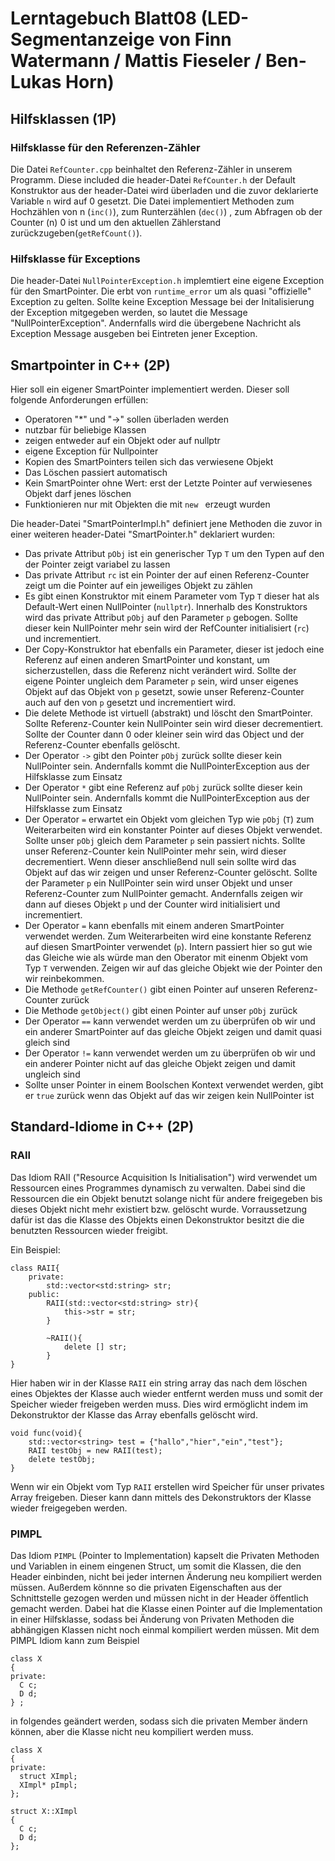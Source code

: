 # Lerntagebuch Blatt08 (LED-Segmentanzeige von Finn Watermann / Mattis Fieseler / Ben-Lukas Horn)

## Hilfsklassen (1P)
### Hilfsklasse für den Referenzen-Zähler
Die Datei `RefCounter.cpp` beinhaltet den Referenz-Zähler in unserem Programm. Diese included die header-Datei `RefCounter.h` der Default Konstruktor aus der header-Datei wird überladen und die zuvor deklarierte Variable `n` wird auf 0 gesetzt.
Die Datei implementiert Methoden zum Hochzählen von n (`inc()`), zum Runterzählen (`dec()`) , zum Abfragen ob der Counter (n) 0 ist und um den aktuellen Zählerstand zurückzugeben(`getRefCount()`).   
### Hilfsklasse für Exceptions
Die header-Datei `NullPointerException.h` implemtiert eine eigene Exception für den SmartPointer.
Die erbt von `runtime_error` um als quasi "offizielle" Exception zu gelten.
Sollte keine Exception Message bei der Initalisierung der Exception mitgegeben werden, so lautet die Message "NullPointerException". Andernfalls wird die übergebene Nachricht als Exception Message ausgeben bei Eintreten jener Exception. 
## Smartpointer in C++ (2P)
 Hier soll ein eigener SmartPointer implementiert werden. Dieser soll folgende Anforderungen erfüllen:
+ Operatoren "*" und "->" sollen überladen werden
+ nutzbar für beliebige Klassen
+ zeigen entweder auf ein Objekt oder auf nullptr
+ eigene Exception für Nullpointer
+ Kopien des SmartPointers teilen sich das verwiesene Objekt
+ Das Löschen passiert automatisch
+ Kein SmartPointer ohne Wert: erst der Letzte Pointer auf verwiesenes Objekt darf jenes löschen
+ Funktionieren nur mit Objekten die mit `new ` erzeugt wurden

Die header-Datei "SmartPointerImpl.h" definiert jene Methoden die zuvor in einer weiteren header-Datei "SmartPointer.h" deklariert wurden:
+ Das private Attribut `pObj` ist ein generischer Typ `T` um den Typen auf den der Pointer zeigt variabel zu lassen
+ Das private Attribut `rc` ist ein Pointer der auf einen Referenz-Counter zeigt um die Pointer auf ein jeweiliges Objekt zu zählen
+ Es gibt einen Konstruktor mit einem Parameter vom Typ `T` dieser hat als Default-Wert einen NullPointer (`nullptr`). Innerhalb des Konstruktors wird das private Attribut `pObj` auf den Parameter `p` gebogen. Sollte dieser kein NullPointer mehr sein wird der RefCounter initialisiert (`rc`) und incrementiert.
+ Der Copy-Konstruktor hat ebenfalls ein Parameter, dieser ist jedoch eine Referenz auf einen anderen SmartPointer und konstant, um sicherzustellen, dass die Referenz nicht verändert wird. Sollte der eigene Pointer ungleich dem Parameter `p` sein, wird unser eigenes Objekt auf das Objekt von `p` gesetzt, sowie unser Referenz-Counter auch auf den von `p` gesetzt und incrementiert wird. 
+ Die delete Methode ist virtuell (abstrakt) und löscht den SmartPointer. Sollte Referenz-Counter kein NullPointer sein wird dieser decrementiert. Sollte der Counter dann 0 oder kleiner sein wird das Object und der Referenz-Counter ebenfalls gelöscht.
+ Der Operator `->` gibt den Pointer `pObj` zurück sollte dieser kein NullPointer sein. Andernfalls kommt die NullPointerException aus der Hilfsklasse zum Einsatz
+ Der Operator `*` gibt eine Referenz auf `pObj` zurück sollte dieser kein NullPointer sein. Andernfalls kommt die NullPointerException aus der Hilfsklasse zum Einsatz    
+ Der Operator `=` erwartet ein Objekt vom gleichen Typ wie `pObj` (`T`) zum Weiterarbeiten wird ein konstanter Pointer auf dieses Objekt verwendet.
Sollte unser `pObj` gleich dem Parameter `p` sein passiert nichts.
Sollte unser Referenz-Counter kein NullPointer mehr sein, wird dieser decrementiert. Wenn dieser anschließend null sein sollte wird das Objekt auf das wir zeigen und unser Referenz-Counter gelöscht.
Sollte der Parameter `p` ein NullPointer sein wird unser Objekt und unser Referenz-Counter zum NullPointer gemacht. Andernfalls zeigen wir dann auf dieses Objekt `p` und der Counter wird initialisiert und incrementiert.
+ Der Operator `=` kann ebenfalls mit einem anderen SmartPointer verwendet werden. Zum Weiterarbeiten wird eine konstante Referenz auf diesen SmartPointer verwendet (`p`). Intern passiert hier so gut wie das Gleiche wie als würde man den Oberator mit einenm Objekt vom Typ `T` verwenden. Zeigen wir auf das gleiche Objekt wie der Pointer den wir reinbekommen.
+ Die Methode `getRefCounter()` gibt einen Pointer auf unseren Referenz-Counter zurück
+ Die Methode `getObject()` gibt einen Pointer auf unser `pObj` zurück
+ Der Operator `==` kann verwendet werden um zu überprüfen ob wir und ein anderer SmartPointer auf das gleiche Objekt zeigen und damit quasi gleich sind
+ Der Operator `!=` kann verwendet werden um zu überprüfen ob wir und ein anderer Pointer nicht auf das gleiche Objekt zeigen und damit ungleich sind
+ Sollte unser Pointer in einem Boolschen Kontext verwendet werden, gibt er `true` zurück wenn das Objekt auf das wir zeigen kein NullPointer ist
 

## Standard-Idiome in C++ (2P)
### RAII 
Das Idiom RAII ("Resource Acquisition Is Initialisation") wird verwendet um Ressourcen eines Programmes dynamisch zu verwalten.
Dabei sind die Ressourcen die ein Objekt benutzt solange nicht für andere freigegeben bis dieses Objekt nicht mehr existiert bzw. gelöscht wurde.
Vorraussetzung dafür ist das die Klasse des Objekts einen Dekonstruktor besitzt die die benutzten Ressourcen wieder freigibt.

Ein Beispiel: 
```
class RAII{
    private:
        std::vector<std:string> str;
    public:
        RAII(std::vector<std:string> str){
            this->str = str;
        } 

        ~RAII(){
            delete [] str; 
        }
}
```

Hier haben wir in der Klasse `RAII` ein string array das nach dem löschen eines Objektes der Klasse auch wieder entfernt werden muss und somit der Speicher wieder freigeben werden muss. Dies wird ermöglicht indem im Dekonstruktor der Klasse das Array ebenfalls gelöscht wird.

```
void func(void){
    std::vector<string> test = {"hallo","hier","ein","test"};
    RAII testObj = new RAII(test);
    delete testObj;
}
```

Wenn wir ein Objekt vom Typ `RAII` erstellen wird Speicher für unser privates Array freigeben. Dieser kann dann mittels des Dekonstruktors der Klasse wieder freigegeben werden.

### PIMPL
Das Idiom `PIMPL` (Pointer to Implementation) kapselt die Privaten Methoden und Variablen in einem eingenen Struct, um somit die Klassen, die den Header einbinden, nicht bei jeder internen Änderung neu kompiliert werden müssen. Außerdem könnne so die privaten Eigenschaften aus der Schnittstelle gezogen werden und müssen nicht in der Header öffentlich gemacht werden. 
Dabei hat die Klasse einen Pointer auf die Implementation in einer Hilfsklasse, sodass bei Änderung von Privaten Methoden die abhängigen Klassen nicht noch einmal kompiliert werden müssen. 
Mit dem PIMPL Idiom kann zum Beispiel 
``` 
class X
{
private:
  C c;
  D d;  
} ;
``` 
in folgendes geändert werden, sodass sich die privaten Member ändern können, aber die Klasse nicht neu kompiliert werden muss.
```
class X
{
private:
  struct XImpl;
  XImpl* pImpl;       
};

struct X::XImpl
{
  C c;
  D d;
};
```